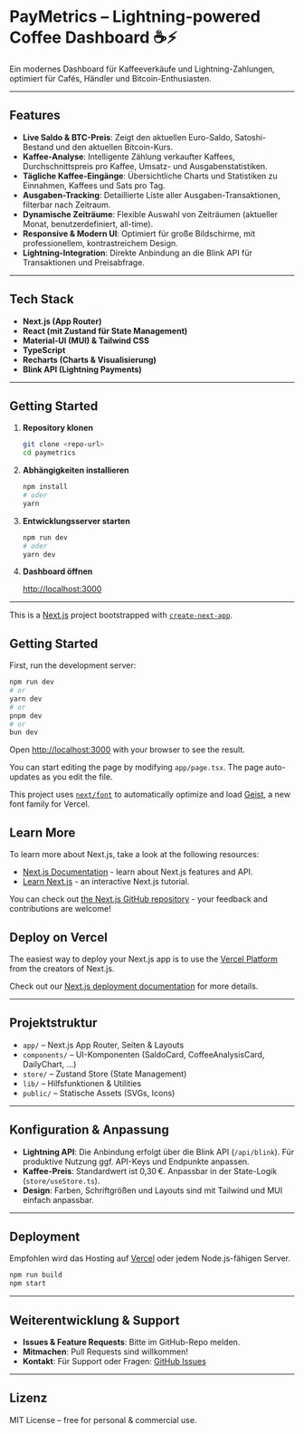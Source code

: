 # PayMetrics – Lightning-powered Coffee Dashboard ☕⚡

Ein modernes Dashboard für Kaffeeverkäufe und Lightning-Zahlungen, optimiert für Cafés, Händler und Bitcoin-Enthusiasten.

---

## Features

- **Live Saldo & BTC-Preis**: Zeigt den aktuellen Euro-Saldo, Satoshi-Bestand und den aktuellen Bitcoin-Kurs.
- **Kaffee-Analyse**: Intelligente Zählung verkaufter Kaffees, Durchschnittspreis pro Kaffee, Umsatz- und Ausgabenstatistiken.
- **Tägliche Kaffee-Eingänge**: Übersichtliche Charts und Statistiken zu Einnahmen, Kaffees und Sats pro Tag.
- **Ausgaben-Tracking**: Detaillierte Liste aller Ausgaben-Transaktionen, filterbar nach Zeitraum.
- **Dynamische Zeiträume**: Flexible Auswahl von Zeiträumen (aktueller Monat, benutzerdefiniert, all-time).
- **Responsive & Modern UI**: Optimiert für große Bildschirme, mit professionellem, kontrastreichem Design.
- **Lightning-Integration**: Direkte Anbindung an die Blink API für Transaktionen und Preisabfrage.

---

## Tech Stack

- **Next.js (App Router)**
- **React (mit Zustand für State Management)**
- **Material-UI (MUI) & Tailwind CSS**
- **TypeScript**
- **Recharts (Charts & Visualisierung)**
- **Blink API (Lightning Payments)**

---

## Getting Started

1. **Repository klonen**

   ```bash
   git clone <repo-url>
   cd paymetrics
   ```

2. **Abhängigkeiten installieren**

   ```bash
   npm install
   # oder
   yarn
   ```

3. **Entwicklungsserver starten**

   ```bash
   npm run dev
   # oder
   yarn dev
   ```

4. **Dashboard öffnen**

   [http://localhost:3000](http://localhost:3000)

---

This is a [Next.js](https://nextjs.org) project bootstrapped with [`create-next-app`](https://nextjs.org/docs/app/api-reference/cli/create-next-app).

## Getting Started

First, run the development server:

```bash
npm run dev
# or
yarn dev
# or
pnpm dev
# or
bun dev
```

Open [http://localhost:3000](http://localhost:3000) with your browser to see the result.

You can start editing the page by modifying `app/page.tsx`. The page auto-updates as you edit the file.

This project uses [`next/font`](https://nextjs.org/docs/app/building-your-application/optimizing/fonts) to automatically optimize and load [Geist](https://vercel.com/font), a new font family for Vercel.

## Learn More

To learn more about Next.js, take a look at the following resources:

- [Next.js Documentation](https://nextjs.org/docs) - learn about Next.js features and API.
- [Learn Next.js](https://nextjs.org/learn) - an interactive Next.js tutorial.

You can check out [the Next.js GitHub repository](https://github.com/vercel/next.js) - your feedback and contributions are welcome!

## Deploy on Vercel

The easiest way to deploy your Next.js app is to use the [Vercel Platform](https://vercel.com/new?utm_medium=default-template&filter=next.js&utm_source=create-next-app&utm_campaign=create-next-app-readme) from the creators of Next.js.

Check out our [Next.js deployment documentation](https://nextjs.org/docs/app/building-your-application/deploying) for more details.

---

## Projektstruktur

- `app/` – Next.js App Router, Seiten & Layouts
- `components/` – UI-Komponenten (SaldoCard, CoffeeAnalysisCard, DailyChart, ...)
- `store/` – Zustand Store (State Management)
- `lib/` – Hilfsfunktionen & Utilities
- `public/` – Statische Assets (SVGs, Icons)

---

## Konfiguration & Anpassung

- **Lightning API**: Die Anbindung erfolgt über die Blink API (`/api/blink`). Für produktive Nutzung ggf. API-Keys und Endpunkte anpassen.
- **Kaffee-Preis**: Standardwert ist 0,30 €. Anpassbar in der State-Logik (`store/useStore.ts`).
- **Design**: Farben, Schriftgrößen und Layouts sind mit Tailwind und MUI einfach anpassbar.

---

## Deployment

Empfohlen wird das Hosting auf [Vercel](https://vercel.com/) oder jedem Node.js-fähigen Server.

```bash
npm run build
npm start
```

---

## Weiterentwicklung & Support

- **Issues & Feature Requests**: Bitte im GitHub-Repo melden.
- **Mitmachen**: Pull Requests sind willkommen!
- **Kontakt**: Für Support oder Fragen: [GitHub Issues](https://github.com/DEIN-REPO)

---

## Lizenz

MIT License – free for personal & commercial use.
